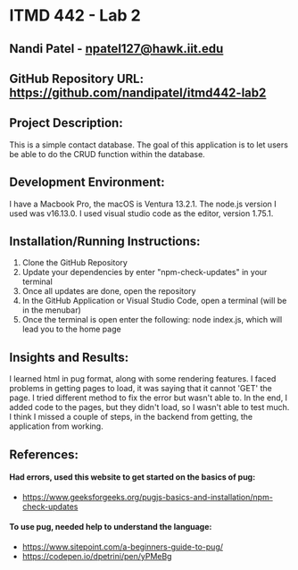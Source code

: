 # ITMD 442 - Lab 2

## Nandi Patel - npatel127@hawk.iit.edu

## GitHub Repository URL: https://github.com/nandipatel/itmd442-lab2

## Project Description:
This is a simple contact database. The goal of this application is to let users be able to do the CRUD function within the database.

## Development Environment:
I have a Macbook Pro, the macOS is Ventura 13.2.1. The node.js version I used was v16.13.0. I used visual studio code as the editor, version 1.75.1.

## Installation/Running Instructions:
1. Clone the GitHub Repository
2. Update your dependencies by enter "npm-check-updates" in your terminal
3. Once all updates are done, open the repository
4. In the GitHub Application or Visual Studio Code, open a terminal (will be in the menubar)
5. Once the terminal is open enter the following: node index.js, which will lead you to the home page

## Insights and Results:
I learned html in pug format, along with some rendering features. I faced problems in getting pages to load, it was saying that it cannot 'GET' the page. I tried different method to fix the error but wasn't able to. In the end, I added code to the pages, but they didn't load, so I wasn't able to test much. I think I missed a couple of steps, in the backend from getting, the application from working.

## References:
#### Had errors, used this website to get started on the basics of pug: 
- https://www.geeksforgeeks.org/pugjs-basics-and-installation/npm-check-updates

#### To use pug, needed help to understand the language: 
- https://www.sitepoint.com/a-beginners-guide-to-pug/
- https://codepen.io/dpetrini/pen/yPMeBg

